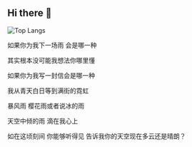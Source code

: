 ## Hi there 👋
![Top Langs](https://github-readme-stats.vercel.app/api/top-langs/?username=wabshs)

如果你为我下一场雨 会是哪一种

其实根本没可能我想法你哪里懂

如果你为我写一封信会是哪一种

我从青天白日等到满街的霓虹

暴风雨 樱花雨或者说冰的雨

天空中倾的雨 滴在我心上

如在这顷刻间 你能够听得见 告诉我你的天空现在多云还是晴朗？
